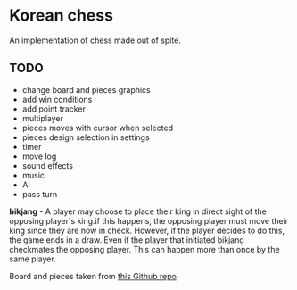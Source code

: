 # Korean chess

An implementation of chess made out of spite.

## TODO

- change board and pieces graphics
- add win conditions
- add point tracker
- multiplayer
- pieces moves with cursor when selected
- pieces design selection in settings
- timer
- move log
- sound effects
- music
- AI
- pass turn

**bikjang** - A player may choose to place their king in direct sight of the opposing player's king.if this happens, the opposing player must move their king since they are now in check. However, if the player decides to do this, the game ends in a draw. Even if the player that initiated bikjang checkmates the opposing player. This can happen more than once by the same player.

Board and pieces taken from [this Github repo](https://github.com/Kadagaden/chess-pieces)
